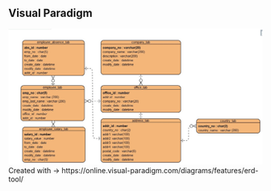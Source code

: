 ## Visual Paradigm
<img src="HR_COMPANY_ERD.jpg" title="ERD"> 
Created with -> https://online.visual-paradigm.com/diagrams/features/erd-tool/
